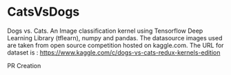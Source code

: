 # CatsVsDogs
 Dogs vs. Cats.  An Image classification kernel using Tensorflow Deep Learning Library (tflearn), numpy and pandas. The datasource images used are taken from open source competition hosted on kaggle.com.
The URL for dataset is : https://www.kaggle.com/c/dogs-vs-cats-redux-kernels-edition

PR Creation

